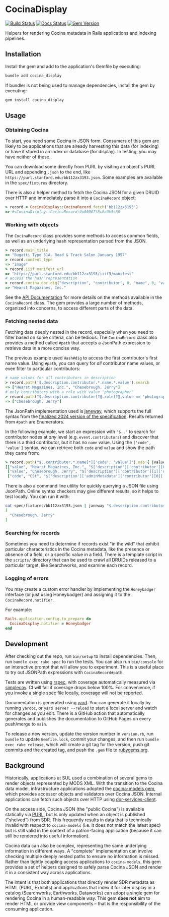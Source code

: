 # CocinaDisplay

[![Build Status](https://github.com/sul-dlss/cocina_display/workflows/CI/badge.svg)](https://github.com/sul-dlss/cocina_display/actions)
[![Docs Status](https://github.com/sul-dlss/cocina_display/actions/workflows/docs.yml/badge.svg)](https://github.com/sul-dlss/cocina_display/actions/workflows/docs.yml)
[![Gem Version](https://badge.fury.io/rb/cocina_display.svg)](https://badge.fury.io/rb/cocina_display)

Helpers for rendering Cocina metadata in Rails applications and indexing pipelines.

## Installation

Install the gem and add to the application's Gemfile by executing:

```bash
bundle add cocina_display
```

If bundler is not being used to manage dependencies, install the gem by executing:

```bash
gem install cocina_display
```

## Usage

### Obtaining Cocina

To start, you need some Cocina in JSON form. Consumers of this gem are likely to be applications that are already harvesting this data (for indexing) or have it stored in an index or database (for display). In testing, you may have neither of these.

You can download some directly from PURL by visiting an object's PURL URL and appending `.json` to the end, like `https://purl.stanford.edu/bb112zx3193.json`. Some examples are available in the `spec/fixtures` directory.

There is also a helper method to fetch the Cocina JSON for a given DRUID over HTTP and immediately parse it into a `CocinaRecord` object:

```ruby
> record = CocinaDisplay::CocinaRecord.fetch('bb112zx3193')
=> #<CocinaDisplay::CocinaRecord:0x00007f8c8c0b5c80
```

### Working with objects

The `CocinaRecord` class provides some methods to access common fields, as well as an underlying hash representation parsed from the JSON.

```ruby
> record.main_title
=> "Bugatti Type 51A. Road & Track Salon January 1957"
> record.content_type
=> "image"
> record.iiif_manifest_url
=> "https://purl.stanford.edu/bb112zx3193/iiif3/manifest"
# access the hash representation
> record.cocina_doc.dig("description", "contributor", 0, "name", 0, "value")
=> "Hearst Magazines, Inc."
```

See the [API Documentation](https://sul-dlss.github.io/cocina_display/CocinaDisplay/CocinaRecord.html) for more details on the methods available in the `CocinaRecord` class. The gem provides a large number of methods, organized into concerns, to access different parts of the data.

### Fetching nested data

Fetching data deeply nested in the record, especially when you need to filter based on some criteria, can be tedious. The `CocinaRecord` class also provides a method called `#path` that accepts a JsonPath expression to retrieve data in a more concise way.

The previous example used `Hash#dig` to access the first contributor's first name value. Using `#path`, you can query for _all_ contributor name values, or even filter to particular contributors:

```ruby
# name values for all contributors in description
> record.path('$.description.contributor.*.name.*.value').search
=> ["Hearst Magazines, Inc.", "Chesebrough, Jerry"]
# only contributors with a role with value "photographer"
> record.path("$.description.contributor[?@.role[?@.value == 'photographer']].name.*.value").search
=> ["Chesebrough, Jerry"]
```

The JsonPath implementation used is [janeway](https://www.rubydoc.info/gems/janeway-jsonpath/0.6.0/file/README.md), which supports the full syntax from the [finalized 2024 version of the specification](https://www.rfc-editor.org/rfc/rfc9535.html). Results returned from `#path` are Enumerators.

In the following example, we start an expression with `"$.."` to search for contributor nodes at _any_ level (e.g. `event.contributors`) and discover that there is a third contributor, but it has no `name` value. Using the `['code', 'value']` syntax, we can retrieve both `code` and `value` and show the path they came from:

```ruby
> record.path("$..contributor.*.name[*]['code', 'value']").map { |value, _node, key, path| [key, value, path] }
[["value", "Hearst Magazines, Inc.", "$['description']['contributor'][0]['name'][0]['value']"],
 ["value", "Chesebrough, Jerry", "$['description']['contributor'][1]['name'][0]['value']"],
 ["code", "CSt", "$['description']['adminMetadata']['contributor'][0]['name'][0]['code']"]]
```

There is also a command line utility for quickly querying a JSON file using JsonPath. Online syntax checkers may give different results, so it helps to test locally. You can run it with:

```bash
cat spec/fixtures/bb112zx3193.json | janeway "$.description.contributor[?@.role[?@.value == 'photographer']].name.*.value"
[
  "Chesebrough, Jerry"
]
```

### Searching for records

Sometimes you need to determine if records exist "in the wild" that exhibit particular characteristics in the Cocina metadata, like the presence or absence of a field, or a specific value in a field. There is a template script in the `scripts/` directory that can be used to crawl all DRUIDs released to a particular target, like Searchworks, and examine each record.

### Logging of errors

You may create a custom error handler by implementing the `Honeybadger` interface (or just using Honeybadger) and assigning it to the `CocinaRecord.notifier`.

For example:
```ruby
Rails.application.config.to_prepare do
  CocinaDisplay.notifier = Honeybadger
end
```


## Development

After checking out the repo, run `bin/setup` to install dependencies. Then, run `bundle exec rake spec` to run the tests. You can also run `bin/console` for an interactive prompt that will allow you to experiment. This is a useful place to try out JSONPath expressions with `CocinaRecord#path`.

Tests are written using [rspec](https://rspec.info), with coverage automatically measured via [simplecov](https://github.com/simplecov-ruby/simplecov). CI will fail if coverage drops below 100%. For convenience, if you invoke a single spec file locally, coverage will not be reported.

Documentation is generated using [yard](https://yardoc.org). You can generate it locally by running `yardoc`, or `yard server --reload` to start a local server and watch for changes as you edit. There is a GitHub action that automatically generates and publishes the documentation to GitHub Pages on every push/merge to `main`.

To release a new version, update the version number in `version.rb`, run `bundle` to update `Gemfile.lock`, commit your changes, and then run `bundle exec rake release`, which will create a git tag for the version, push git commits and the created tag, and push the `.gem` file to [rubygems.org](https://rubygems.org).

## Background

Historically, applications at SUL used a combination of several gems to render objects represented by MODS XML. With the transition to the Cocina data model, infrastructure applications adopted the [cocina-models gem](https://github.com/sul-dlss/cocina-models), which provides accessor objects and validators over Cocina JSON. Internal applications can fetch such objects over HTTP using [dor-services-client](https://github.com/sul-dlss/dor-services-client).

On the access side, Cocina JSON (the "public Cocina") is available statically via [PURL](https://purl.stanford.edu), but is only updated when an object is published ("shelved") from SDR. This frequently results in data that is technically invalid with respect to `cocina-models` (i.e. it does not match the latest spec) but is still valid in the context of a patron-facing application (because it can still be rendered into useful information).

Cocina data can also be complex, representing the same underlying information in different ways. A "complete" implementation can involve checking multiple deeply nested paths to ensure no information is missed. Rather than tightly coupling access applications to `cocina-models`, this gem provides a set of helpers designed to safely parse Cocina JSON and render it in a consistent way across applications.

The intent is that both applications that directly render SDR metadata as HTML (PURL, Exhibits) and applications that index it for later display in a catalog (Searchworks, Earthworks, Dataworks) can adopt a single gem for rendering Cocina in a human-readable way. This gem **does not** aim to render HTML or provide view components – that is the responsibility of the consuming application.
